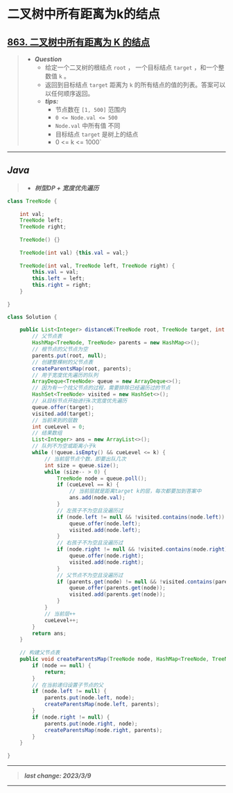 # 二叉树中所有距离为k的结点

## [863. 二叉树中所有距离为 K 的结点](https://leetcode.cn/problems/all-nodes-distance-k-in-binary-tree/)

> - ***Question***
>   - 给定一个二叉树的根结点 `root` ， 一个目标结点 `target` ，和一个整数值 `k` 。
>   - 返回到目标结点 `target` 距离为 `k` 的所有结点的值的列表。答案可以以任何顺序返回。
>   - ***tips:***
>     - 节点数在 `[1, 500]` 范围内
>     - `0 <= Node.val <= 500`
>     - `Node.val` 中所有值 不同
>     - 目标结点 `target` 是树上的结点
>     - 0 <= k <= 1000`

---

## *Java*

> - ***树型DP + 宽度优先遍历***

```java
class TreeNode {
    
    int val;
    TreeNode left;
    TreeNode right;
    
    TreeNode() {}
    
    TreeNode(int val) {this.val = val;}
    
    TreeNode(int val, TreeNode left, TreeNode right) {
        this.val = val;
        this.left = left;
        this.right = right;
    }
    
}

class Solution {
    
    public List<Integer> distanceK(TreeNode root, TreeNode target, int k) {
        // 父节点表
        HashMap<TreeNode, TreeNode> parents = new HashMap<>();
        // 根节点的父节点为空
        parents.put(root, null);
        // 创建整棵树的父节点表
        createParentsMap(root, parents);
        // 用于宽度优先遍历的队列
        ArrayDeque<TreeNode> queue = new ArrayDeque<>();
        // 因为有一个找父节点的过程，需要排除已经遍历过的节点
        HashSet<TreeNode> visited = new HashSet<>();
        // 从目标节点开始进行k次宽度优先遍历
        queue.offer(target);
        visited.add(target);
        // 当前来到的层数
        int cueLevel = 0;
        // 结果数组
        List<Integer> ans = new ArrayList<>();
        // 队列不为空或距离小于k
        while (!queue.isEmpty() && cueLevel <= k) {
            // 当前层节点个数，即要出队几次
            int size = queue.size();
            while (size-- > 0) {
                TreeNode node = queue.poll();
                if (cueLevel == k) {
                    // 当前层就是距离target k的层，每次都要加到答案中
                    ans.add(node.val);
                }
                // 左孩子不为空且没遍历过
                if (node.left != null && !visited.contains(node.left)) {
                    queue.offer(node.left);
                    visited.add(node.left);
                }
                // 右孩子不为空且没遍历过
                if (node.right != null && !visited.contains(node.right)) {
                    queue.offer(node.right);
                    visited.add(node.right);
                }
                // 父节点不为空且没遍历过
                if (parents.get(node) != null && !visited.contains(parents.get(node))) {
                    queue.offer(parents.get(node));
                    visited.add(parents.get(node));
                }
            }
            // 当前层++
            cueLevel++;
        }
        return ans;
    }
    
    // 构建父节点表
    public void createParentsMap(TreeNode node, HashMap<TreeNode, TreeNode> parents) {
        if (node == null) {
            return;
        }
        // 在当前递归设置子节点的父
        if (node.left != null) {
            parents.put(node.left, node);
            createParentsMap(node.left, parents);
        }
        if (node.right != null) {
            parents.put(node.right, node);
            createParentsMap(node.right, parents);
        }
    }
    
}
```

---

> ***last change: 2023/3/9***

---
